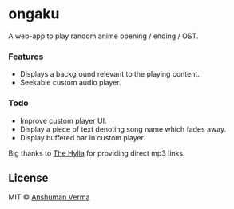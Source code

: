 # ongaku
   
A web-app to play random anime opening / ending / OST.


### Features
* Displays a background relevant to the playing content.
* Seekable custom audio player.


### Todo
* Improve custom player UI.
* Display a piece of text denoting song name which fades away.
* Display buffered bar in custom player.
  
Big thanks to [The Hylia](https://anime.thehylia.com/) for providing direct mp3 links.

## License

MIT © [Anshuman Verma](https://twitter.com/Anshumaniac12)
